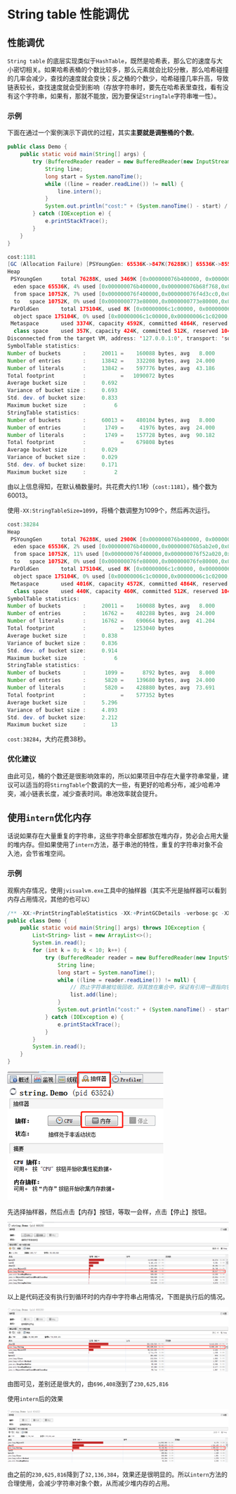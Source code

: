 # String table 性能调优

## 性能调优

`String table` 的底层实现类似于`HashTable`，既然是哈希表，那么它的速度与大小密切相关。如果哈希表桶的个数比较多，那么元素就会比较分散，那么哈希碰撞的几率会减少，查找的速度就会变快；反之桶的个数少，哈希碰撞几率升高，导致链表较长，查找速度就会受到影响（存放字符串时，要先在哈希表里查找，看有没有这个字符串，如果有，那就不能放，因为要保证`StringTale`字符串唯一性）。

### 示例

下面在通过一个案例演示下调优的过程，其实**主要就是调整桶的个数**。

```java
public class Demo {
    public static void main(String[] args) {
        try (BufferedReader reader = new BufferedReader(new InputStreamReader(new FileInputStream(new File("E:/test/t.txt")), "utf-8"))) {
            String line;
            long start = System.nanoTime();
            while ((line = reader.readLine()) != null) {
                line.intern();
            }
            System.out.println("cost:" + (System.nanoTime() - start) / (100 * 10000) );
        } catch (IOException e) {
            e.printStackTrace();
        }
    }
}
```

```java
cost:1181
[GC (Allocation Failure) [PSYoungGen: 65536K->847K(76288K)] 65536K->855K(251392K), 0.1190819 secs] [Times: user=0.13 sys=0.00, real=0.12 secs] 
Heap
 PSYoungGen      total 76288K, used 3469K [0x000000076b400000, 0x0000000774900000, 0x00000007c0000000)
  eden space 65536K, 4% used [0x000000076b400000,0x000000076b68f768,0x000000076f400000)
  from space 10752K, 7% used [0x000000076f400000,0x000000076f4d3cc0,0x000000076fe80000)
  to   space 10752K, 0% used [0x0000000773e80000,0x0000000773e80000,0x0000000774900000)
 ParOldGen       total 175104K, used 8K [0x00000006c1c00000, 0x00000006cc700000, 0x000000076b400000)
  object space 175104K, 0% used [0x00000006c1c00000,0x00000006c1c02000,0x00000006cc700000)
 Metaspace       used 3374K, capacity 4592K, committed 4864K, reserved 1056768K
  class space    used 357K, capacity 424K, committed 512K, reserved 1048576K
Disconnected from the target VM, address: '127.0.0.1:0', transport: 'socket'
SymbolTable statistics:
Number of buckets       :     20011 =    160088 bytes, avg   8.000
Number of entries       :     13842 =    332208 bytes, avg  24.000
Number of literals      :     13842 =    597776 bytes, avg  43.186
Total footprint         :           =   1090072 bytes
Average bucket size     :     0.692
Variance of bucket size :     0.693
Std. dev. of bucket size:     0.833
Maximum bucket size     :         6
StringTable statistics:
Number of buckets       :     60013 =    480104 bytes, avg   8.000
Number of entries       :      1749 =     41976 bytes, avg  24.000
Number of literals      :      1749 =    157728 bytes, avg  90.182
Total footprint         :           =    679808 bytes
Average bucket size     :     0.029
Variance of bucket size :     0.029
Std. dev. of bucket size:     0.171
Maximum bucket size     :         2
```

由以上信息得知，在默认桶数量时。共花费大约1.1秒（`cost:1181`），桶个数为60013。

使用`-XX:StringTableSize=1099`，将桶个数调整为1099个，然后再次运行。

```java
cost:38284
Heap
 PSYoungGen      total 76288K, used 2900K [0x000000076b400000, 0x0000000770900000, 0x00000007c0000000)
  eden space 65536K, 2% used [0x000000076b400000,0x000000076b5ab2e0,0x000000076f400000)
  from space 10752K, 11% used [0x000000076f400000,0x000000076f52a020,0x000000076fe80000)
  to   space 10752K, 0% used [0x000000076fe80000,0x000000076fe80000,0x0000000770900000)
 ParOldGen       total 175104K, used 8K [0x00000006c1c00000, 0x00000006cc700000, 0x000000076b400000)
  object space 175104K, 0% used [0x00000006c1c00000,0x00000006c1c02000,0x00000006cc700000)
 Metaspace       used 4016K, capacity 4572K, committed 4864K, reserved 1056768K
  class space    used 440K, capacity 460K, committed 512K, reserved 1048576K
SymbolTable statistics:
Number of buckets       :     20011 =    160088 bytes, avg   8.000
Number of entries       :     16762 =    402288 bytes, avg  24.000
Number of literals      :     16762 =    690664 bytes, avg  41.204
Total footprint         :           =   1253040 bytes
Average bucket size     :     0.838
Variance of bucket size :     0.836
Std. dev. of bucket size:     0.914
Maximum bucket size     :         6
StringTable statistics:
Number of buckets       :      1099 =      8792 bytes, avg   8.000
Number of entries       :      5820 =    139680 bytes, avg  24.000
Number of literals      :      5820 =    428880 bytes, avg  73.691
Total footprint         :           =    577352 bytes
Average bucket size     :     5.296
Variance of bucket size :     4.893
Std. dev. of bucket size:     2.212
Maximum bucket size     :        13
```

`cost:38284`，大约花费38秒。

### 优化建议

由此可见，桶的个数还是很影响效率的，所以如果项目中存在大量字符串常量，建议可以适当的将`StirngTable`个数调的大一些，有更好的哈希分布，减少哈希冲突，减小链表长度，减少查表时间。串池效率就会提升。

## 使用`intern`优化内存

话说如果存在大量重复的字符串，这些字符串全部都放在堆内存，势必会占用大量的堆内存。但如果使用了`intern`方法，基于串池的特性，重复的字符串对象不会入池，会节省堆空间。

### 示例

观察内存情况，使用`jvisualvm.exe`工具中的抽样器（其实不光是抽样器可以看到内存占用情况，其他的也可以）

```java
/** -XX:+PrintStringTableStatistics -XX:+PrintGCDetails -verbose:gc -XX:StringTableSize=20000 */
public class Demo {
    public static void main(String[] args) throws IOException {
        List<String> list = new ArrayList<>();
        System.in.read();
        for (int k = 0; k < 10; k++) {
            try (BufferedReader reader = new BufferedReader(new InputStreamReader(new FileInputStream(new File("E:/test/t.txt")), "utf-8"))) {
                String line;
                long start = System.nanoTime();
                while ((line = reader.readLine()) != null) {
                    // 防止字符串被垃圾回收，将其放在集合中，保证有引用一直指向它们
                    list.add(line);
                }
                System.out.println("cost:" + (System.nanoTime() - start) / (100 * 10000) );
            } catch (IOException e) {
                e.printStackTrace();
            }
        }
        System.in.read();
    }
}
```

![image-20191221222812465](StringTable性能调优.assets/image-20191221222812465.png)

先选择抽样器，然后点击【内存】按钮，等取一会样，点击【停止】按钮。

![](StringTable性能调优.assets/image-20191221223800110.png)

以上是代码还没有执行到循环时的内存中字符串占用情况，下图是执行后的情况。

![](StringTable性能调优.assets/image-20191221224002217.png)

由图可见，差别还是很大的，由`696,408`涨到了`230,625,816`

使用`intern`后的效果

![image-20191221224352692](StringTable性能调优.assets/image-20191221224352692.png)

由之前的`230,625,816`降到了`32,136,384`，效果还是很明显的。所以`intern`方法的合理使用，会减少字符串对象个数，从而减少堆内存的占用。

